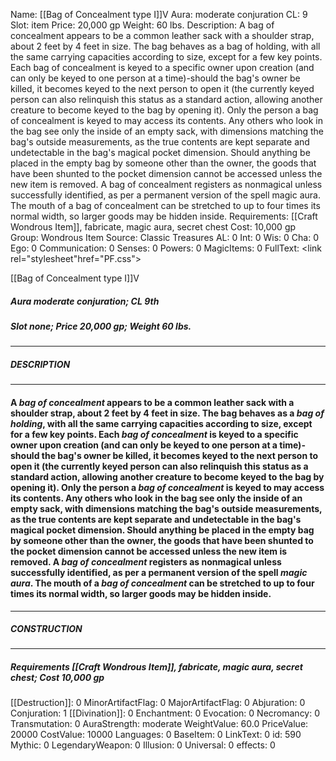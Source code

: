 Name: [[Bag of Concealment type I]]V
Aura: moderate conjuration
CL: 9
Slot: item
Price: 20,000 gp
Weight: 60 lbs.
Description: A bag of concealment appears to be a common leather sack with a shoulder strap, about 2 feet by 4 feet in size. The bag behaves as a bag of holding, with all the same carrying capacities according to size, except for a few key points. Each bag of concealment is keyed to a specific owner upon creation (and can only be keyed to one person at a time)-should the bag's owner be killed, it becomes keyed to the next person to open it (the currently keyed person can also relinquish this status as a standard action, allowing another creature to become keyed to the bag by opening it). Only the person a bag of concealment is keyed to may access its contents. Any others who look in the bag see only the inside of an empty sack, with dimensions matching the bag's outside measurements, as the true contents are kept separate and undetectable in the bag's magical pocket dimension. Should anything be placed in the empty bag by someone other than the owner, the goods that have been shunted to the pocket dimension cannot be accessed unless the new item is removed. A bag of concealment registers as nonmagical unless successfully identified, as per a permanent version of the spell magic aura. The mouth of a bag of concealment can be stretched to up to four times its normal width, so larger goods may be hidden inside.
Requirements: [[Craft Wondrous Item]], fabricate, magic aura, secret chest
Cost: 10,000 gp
Group: Wondrous Item
Source: Classic Treasures
AL: 0
Int: 0
Wis: 0
Cha: 0
Ego: 0
Communication: 0
Senses: 0
Powers: 0
MagicItems: 0
FullText: <link rel="stylesheet"href="PF.css"><div class="heading"><p class="alignleft">[[Bag of Concealment type I]]V</p><div style="clear: both;"></div></div><div><h5><b>Aura </b>moderate conjuration; <b>CL </b>9th</h5><h5><b>Slot </b>none; <b>Price </b>20,000 gp; <b>Weight </b>60 lbs.</h5></div><hr/><div><h5><b>DESCRIPTION</b></h5></div><hr/><div><h4><p>A <i>bag of concealment</i> appears to be a common leather sack with a shoulder strap, about 2 feet by 4 feet in size. The bag behaves as a <i>bag of holding</i>, with all the same carrying capacities according to size, except for a few key points. Each <i>bag of concealment</i> is keyed to a specific owner upon creation (and can only be keyed to one person at a time)-should the bag's owner be killed, it becomes keyed to the next person to open it (the currently keyed person can also relinquish this status as a standard action, allowing another creature to become keyed to the bag by opening it). Only the person a <i>bag of concealment</i> is keyed to may access its contents. Any others who look in the bag see only the inside of an empty sack, with dimensions matching the bag's outside measurements, as the true contents are kept separate and undetectable in the bag's magical pocket dimension. Should anything be placed in the empty bag by someone other than the owner, the goods that have been shunted to the pocket dimension cannot be accessed unless the new item is removed. A <i>bag of concealment</i> registers as nonmagical unless successfully identified, as per a permanent version of the spell <i>magic aura</i>. The mouth of a <i>bag of concealment</i> can be stretched to up to four times its normal width, so larger goods may be hidden inside.</p></h4></div><hr/><div><h5><b>CONSTRUCTION</b></h5></div><hr/><div><h5><b>Requirements </b>[[Craft Wondrous Item]], <i>fabricate</i>, <i>magic aura</i>, <i>secret chest</i>; <b>Cost </b>10,000 gp</h5></div>
[[Destruction]]: 0
MinorArtifactFlag: 0
MajorArtifactFlag: 0
Abjuration: 0
Conjuration: 1
[[Divination]]: 0
Enchantment: 0
Evocation: 0
Necromancy: 0
Transmutation: 0
AuraStrength: moderate
WeightValue: 60.0
PriceValue: 20000
CostValue: 10000
Languages: 0
BaseItem: 0
LinkText: 0
id: 590
Mythic: 0
LegendaryWeapon: 0
Illusion: 0
Universal: 0
effects: 0
